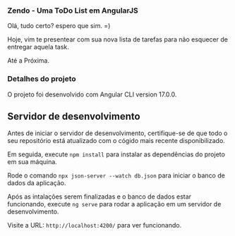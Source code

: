 ### Zendo - Uma ToDo List em AngularJS  

Olá, tudo certo? espero que sim. =) 

Hoje, vim te presentear com sua nova lista de tarefas para não esquecer de entregar aquela task. 

Até a Próxima.

### Detalhes do projeto

O projeto foi desenvolvido com Angular CLI version 17.0.0.

## Servidor de desenvolvimento

Antes de iniciar o servidor de desenvolvimento, certifique-se de que todo o seu repositório está atualizado com o cógido mais recente disponibilizado. 

Em seguida, execute `npm install` para instalar as dependências do projeto em sua máquina. 

Rode o comando `npx json-server --watch db.json` para iniciar o banco de dados da aplicação.

Após as intalações serem finalizadas e o banco de dados estar funcionando, execute  `ng serve` para rodar a aplicação em um servidor de desenvolvimento. 

Visite a URL:  `http://localhost:4200/` para ver funcionando. 

